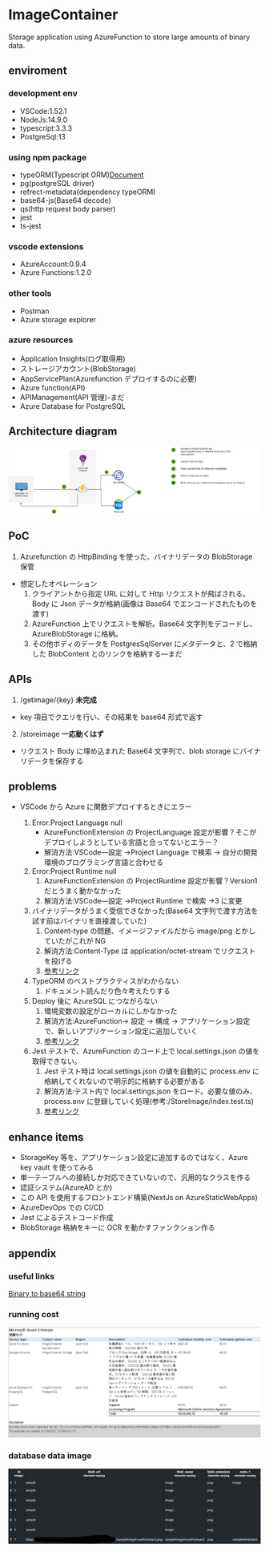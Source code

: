 <!-- @format -->

# ImageContainer

Storage application using AzureFunction to store large amounts of binary data.

## enviroment

### development env

- VSCode:1.52.1
- NodeJs:14.9.0
- typescript:3.3.3
- PostgreSql:13

### using npm package

- typeORM(Typescript ORM)[Document](https://typeorm.io/#/)
- pg(postgreSQL driver)
- refrect-metadata(dependency typeORM)
- base64-js(Base64 decode)
- qs(http request body parser)
- jest
- ts-jest

### vscode extensions

- AzureAccount:0.9.4
- Azure Functions:1.2.0

### other tools

- Postman
- Azure storage explorer

### azure resources

- Application Insights(ログ取得用)
- ストレージアカウント(BlobStorage)
- AppServicePlan(Azurefunction デプロイするのに必要)
- Azure function(API)
- APIManagement(API 管理)-まだ
- Azure Database for PostgreSQL

## Architecture diagram

![Architecture diagram](/メモ/ImageContainerArchtecture.png)

## PoC

1. Azurefunction の HttpBinding を使った、バイナリデータの BlobStorage 保管

- 想定したオペレーション
  1. クライアントから指定 URL に対して Http リクエストが飛ばされる。Body に Json データが格納(画像は Base64 でエンコードされたものを渡す)
  2. AzureFunction 上でリクエストを解析。Base64 文字列をデコードし、AzureBlobStorage に格納。
  3. その他ボディのデータを PostgresSqlServer にメタデータと、2 で格納した BlobContent とのリンクを格納する―まだ

## APIs

1. /getimage/{key} **未完成**

- key 項目でクエリを行い、その結果を base64 形式で返す

2. /storeimage **一応動くはず**

- リクエスト Body に埋め込まれた Base64 文字列で、blob storage にバイナリデータを保存する

## problems

- VSCode から Azure に関数デプロイするときにエラー

  1. Error:Project Language null
     - AzureFunctionExtension の ProjectLanguage 設定が影響？そこがデプロイしようとしている言語と合ってないとエラー？
     - 解消方法:VSCode―設定 →Project Language で検索 → 自分の開発環境のプログラミング言語と合わせる
  2. Error:Project Runtime null
     1. AzureFunctionExtension の ProjectRuntime 設定が影響？Version1 だとうまく動かなかった
     2. 解消方法:VSCode―設定 →Project Runtime で検索 →3 に変更
  3. バイナリデータがうまく受信できなかった(Base64 文字列で渡す方法を試す前はバイナリを直接渡していた)
     1. Content-type の問題、イメージファイルだから image/png とかしていたがこれが NG
     2. 解消方法:Content-Type は application/octet-stream でリクエストを投げる
     3. [参考リンク](https://docs.microsoft.com/ja-jp/azure/azure-functions/functions-bindings-http-webhook-trigger?tabs=javascript)
  4. TypeORM のベストプラクティスがわからない
     1. ドキュメント読んだり色々考えたりする
  5. Deploy 後に AzureSQL につながらない
     1. 環境変数の設定がローカルにしかなかった
     2. 解消方法:AzureFunction→ 設定 → 構成 → アプリケーション設定で、新しいアプリケーション設定に追加していく
     3. [参考リンク](https://docs.microsoft.com/ja-jp/azure/azure-functions/functions-how-to-use-azure-function-app-settings?tabs=portal)
  6. Jest テストで、AzureFunction のコード上で local.settings.json の値を取得できない。
     1. Jest テスト時は local.settings.json の値を自動的に process.env に格納してくれないので明示的に格納する必要がある
     2. 解消方法:テスト内で local.settings.json をロード。必要な値のみ、process.env に登録していく処理(参考:/StoreImage/index.test.ts)
     3. [参考リンク](https://github.com/MicrosoftDocs/azure-docs/issues/38310)

## enhance items

- StorageKey 等を、アプリケーション設定に追加するのではなく、Azure key vault を使ってみる
- 単一テーブルへの接続しか対応できていないので、汎用的なクラスを作る
- 認証システム(AzureAD とか)
- この API を使用するフロントエンド構築(NextJs on AzureStaticWebApps)
- AzureDevOps での CI/CD
- Jest によるテストコード作成
- BlobStorage 格納をキーに OCR を動かすファンクション作る

## appendix

### useful links

[Binary to base64 string](https://rakko.tools/tools/72/)

### running cost

![running cost](/メモ//AzureRunningCost.png)

### database data image

![database data image](/メモ/DatabaseDataSample.png)
